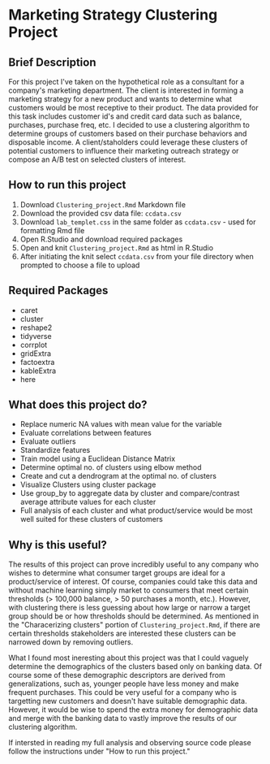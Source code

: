 # Marketing Strategy Clustering Project
## Brief Description 
For this project I've taken on the hypothetical role as a consultant for a company's marketing department. The client is interested in forming a marketing strategy for a new product and wants to determine what customers would be most receptive to their product. The data provided for this task includes customer id's and credit card data such as balance, purchases, purchase freq, etc. I decided to use a clustering algorithm to determine groups of customers based on their purchase behaviors and disposable income. A client/staholders could leverage these clusters of potential customers to influence their marketing outreach strategy or compose an A/B test on selected clusters of interest.

## How to run this project
1. Download `Clustering_project.Rmd` Markdown file
2. Download the provided csv data file: `ccdata.csv`
3. Download `lab_templet.css` in the same folder as `ccdata.csv` - used for formatting Rmd file
4. Open R.Studio and download required packages
5. Open and knit `Clustering_project.Rmd` as html in R.Studio 
6. After initiating the knit select `ccdata.csv` from your file directory when prompted to choose a file to upload

## Required Packages
- caret
- cluster
- reshape2
- tidyverse
- corrplot
- gridExtra
- factoextra
- kableExtra
- here

## What does this project do?
- Replace numeric NA values with mean value for the variable
- Evaluate correlations between features 
- Evaluate outliers
- Standardize features 
- Train model using a Euclidean Distance Matrix
- Determine optimal no. of clusters using elbow method
- Create and cut a dendrogram at the optimal no. of clusters
- Visualize Clusters using cluster package
- Use group_by to aggregate data by cluster and compare/contrast average attribute values for each cluster
- Full analysis of each cluster and what product/service would be most well suited for these clusters of customers

## Why is this useful?
The results of this project can prove incredibly useful to any company who wishes to determine what consumer target groups are ideal for a product/service of interest. Of course, companies could take this data and without machine learning simply market to consumers that meet certain thresholds (> 100,000 balance, > 50 purchases a month, etc.). However, with clustering there is less guessing about how large or narrow a target group should be or how thresholds should be determined. As mentioned in the "Characerizing clusters" portion of `Clustering_project.Rmd`, if there are certain thresholds stakeholders are interested these clusters can be narrowed down by removing outliers. 

What I found most ineresting about this project was that I could vaguely determine the demographics of the clusters based only on banking data. Of course some of these demographic descriptors are derived from generalizations, such as, younger people have less money and make frequent purchases. This could be very useful for a company who is targetting new customers and doesn't have suitable demographic data. However, it would be wise to spend the extra money for demographic data and merge with the banking data to vastly improve the results of our clustering algorithm. 

If intersted in reading my full analysis and observing source code please follow the instructions under "How to run this project."
